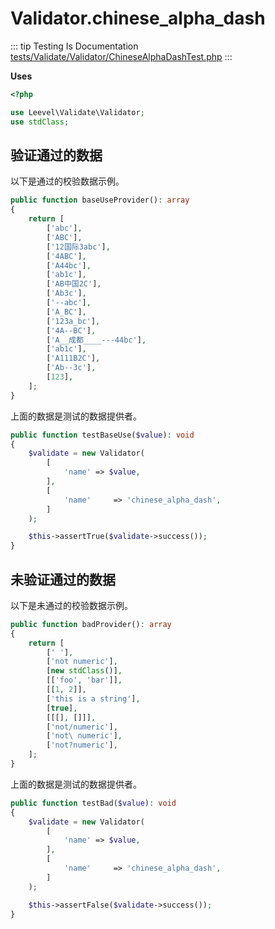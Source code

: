 # Validator.chinese_alpha_dash

::: tip Testing Is Documentation
[tests/Validate/Validator/ChineseAlphaDashTest.php](https://github.com/hunzhiwange/framework/blob/master/tests/Validate/Validator/ChineseAlphaDashTest.php)
:::
    
**Uses**

``` php
<?php

use Leevel\Validate\Validator;
use stdClass;
```

## 验证通过的数据

以下是通过的校验数据示例。

``` php
public function baseUseProvider(): array
{
    return [
        ['abc'],
        ['ABC'],
        ['12国际3abc'],
        ['4ABC'],
        ['A44bc'],
        ['ab1c'],
        ['AB中国2C'],
        ['Ab3c'],
        ['--abc'],
        ['A_BC'],
        ['123a_bc'],
        ['4A--BC'],
        ['A__成都____---44bc'],
        ['ab1c'],
        ['A111B2C'],
        ['Ab--3c'],
        [123],
    ];
}
```

上面的数据是测试的数据提供者。


``` php
public function testBaseUse($value): void
{
    $validate = new Validator(
        [
            'name' => $value,
        ],
        [
            'name'     => 'chinese_alpha_dash',
        ]
    );

    $this->assertTrue($validate->success());
}
```
    
## 未验证通过的数据

以下是未通过的校验数据示例。

``` php
public function badProvider(): array
{
    return [
        [' '],
        ['not numeric'],
        [new stdClass()],
        [['foo', 'bar']],
        [[1, 2]],
        ['this is a string'],
        [true],
        [[[], []]],
        ['not/numeric'],
        ['not\ numeric'],
        ['not?numeric'],
    ];
}
```

上面的数据是测试的数据提供者。


``` php
public function testBad($value): void
{
    $validate = new Validator(
        [
            'name' => $value,
        ],
        [
            'name'     => 'chinese_alpha_dash',
        ]
    );

    $this->assertFalse($validate->success());
}
```
